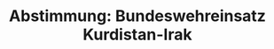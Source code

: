 ---
abstimmung:
  abstimmung: 2
  bundestagssitzung: 152
  legislaturperiode: 18
categories:
- Bundeswehr
- Ausland
data:
- title: Abstimmungsergebnis 20160128_2-data.pdf
  url: /res/abstimmungsliste/20160128_2-data.pdf
- title: Abstimmungsergebnis 20160128_2_xls-data.csv
  url: /res/abstimmungsliste/analyses/20160128_2_xls-data.csv
documents:
- local: /res/abstimmungsdaten/018-152-02/1807207.pdf
  title: Drucksache 18/07207.pdf
  url: http://dip21.bundestag.de/dip21/btd/18/072/1807207.pdf
- local: /res/abstimmungsdaten/018-152-02/1807367.pdf
  title: Drucksache 18/07367.pdf
  url: http://dip21.bundestag.de/dip21/btd/18/073/1807367.pdf
ergebnis:
  cdu/csu:
    enthaltung: 0
    gesamt: 310
    ja: 283
    nein: 0
    nichtabgegeben: 27
    ungueltig: 0
  die.linke:
    enthaltung: 0
    gesamt: 64
    ja: 0
    nein: 57
    nichtabgegeben: 7
    ungueltig: 0
  file: 20160128_2_xls-data.csv
  gruenen:
    enthaltung: 47
    gesamt: 63
    ja: 2
    nein: 11
    nichtabgegeben: 3
    ungueltig: 0
  spd:
    enthaltung: 1
    gesamt: 193
    ja: 157
    nein: 14
    nichtabgegeben: 21
    ungueltig: 0
layout: abstimmung
links:
- title: https://www.bundestag.de/parlament/plenum/abstimmung/abstimmung?id=383
  url: https://www.bundestag.de/parlament/plenum/abstimmung/abstimmung?id=383
- title: http://www.abgeordnetenwatch.de/verlaengerung_des_bundeswehreinsatzes_in_nord_irak-1105-783.html
  url: http://www.abgeordnetenwatch.de/verlaengerung_des_bundeswehreinsatzes_in_nord_irak-1105-783.html
preview: "Deutscher Bundestag\n\n152. Sitzung des Deutschen Bundestages\nam Donnerstag,\
  \ 28.Januar 2016\n\nEndg\xFCltiges Ergebnis der Namentlichen Abstimmung Nr. 2\n\n\
  Beschlussempfehlung des Ausw\xE4rtigen Ausschusses (3. Ausschuss) zu dem Antrag\
  \ der\nBundesregierung\nFortsetzung der Beteiligung bewaffneter deutscher Streitkr\xE4\
  fte zur\nAusbildungsunterst\xFCtzung der Sicherheitskr\xE4fte der Regierung der\
  \ Region Kurdistan-Irak\nund der irakischen Streitkr\xE4fte\n- Drucksachen 18/7207\
  \ und 18/7367 -\n\nAbgegebene Stimmen insgesamt:\n\n572\n\nNicht abgegebene Stimmen:\n\
  Ja-Stimmen:\n\n58\n442\n\nNein-Stimmen:\n\n82\n\nEnthaltungen:\n\n48\n\nUng\xFC\
  ltige:\n\nBerlin, den 28.01.2016\n\n0\n\nBeginn: 14:01\nEnde: 14:05\n"
tags:
- Kurdistan
- Irak
- Ausbildung
- UN
title: 'Abstimmung: Bundeswehreinsatz Kurdistan-Irak'
---
